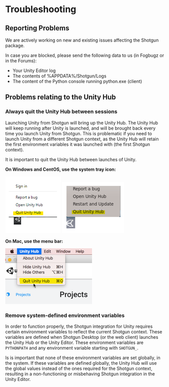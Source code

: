 # Troubleshooting
## Reporting Problems
We are actively working on new and existing issues affecting the Shotgun package. 

In case you are blocked, please send the following data to us (in Fogbugz or in
the Forums):
* Your Unity Editor log
* The contents of %APPDATA%/Shotgun/Logs
* The content of the Python console running python.exe (client)

## Problems relating to the Unity Hub
### Always quit the Unity Hub between sessions
Launching Unity from Shotgun will bring up the Unity 
Hub. The Unity Hub will keep running after Unity is launched, and 
will be brought back every time you launch Unity from Shotgun. This is 
problematic if you need to launch Unity from a different Shotgun context, as 
the Unity Hub will retain the first environment variables it was launched with
(the first Shotgun context).

It is important to quit the Unity Hub between launches of Unity. 

**On Windows and CentOS, use the system tray icon:**

![quit_hub_win](images/quit_hub_win.png)
![quit_hub_lnx](images/quit_hub_lnx.png)

**On Mac, use the menu bar:**

![quit_hub_mac](images/quit_hub_mac.png)

### Remove system-defined environment variables
In order to function properly, the Shotgun integration for Unity requires 
certain environment variables to reflect the current Shotgun context. These 
variables are defined when Shotgun Desktop (or the web client) launches the 
Unity Hub or the Unity Editor. These environment variables are `PYTHONPATH` and 
any environment variable starting with `SHOTGUN_`. 

Is is important that none of these environment variables are set globally, in 
the system. If these variables are defined globally, the Unity Hub will use the 
global values instead of the ones required for the Shotgun context, resulting
in a non-functioning or misbehaving Shotgun integration in the Unity Editor.


